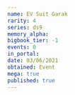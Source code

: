 ```yaml
---
name: EV Suit Garak
rarity: 4
series: ds9
memory_alpha:
bigbook_tier: -1
events: 0
in_portal:
date: 03/06/2021
obtained: Event
mega: true
published: true
---
```



